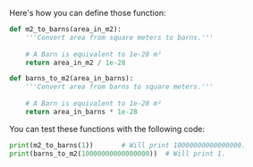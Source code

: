 Here's how you can define those function: 

```python
def m2_to_barns(area_in_m2):
    '''Convert area from square meters to barns.'''
  
    # A Barn is equivalent to 1e-28 m²
    return area_in_m2 / 1e-28

def barns_to_m2(area_in_barns):
    '''Convert area from barns to square meters.'''
  
    # A Barn is equivalent to 1e-28 m²
    return area_in_barns * 1e-28
```
You can test these functions with the following code:

```python
print(m2_to_barns(1))       # Will print 10000000000000000.
print(barns_to_m2(10000000000000000))  # Will print 1.
```